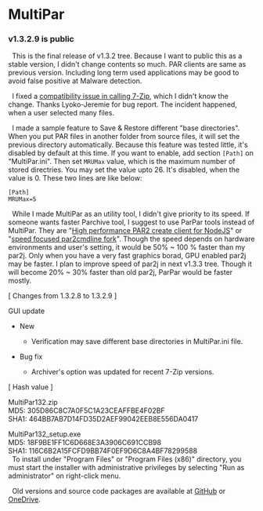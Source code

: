 # MultiPar

### v1.3.2.9 is public
&nbsp; This is the final release of v1.3.2 tree. 
Because I want to public this as a stable version, I didn't change contents so much. 
PAR clients are same as previous version. 
Including long term used applications may be good to avoid false positive at Malware detection.

&nbsp; I fixed a [compatibility issue in calling 7-Zip](https://github.com/Yutaka-Sawada/MultiPar/issues/92), 
which I didn't know the change. 
Thanks Lyoko-Jeremie for bug report. 
The incident happened, when a user selected many files.

&nbsp; I made a sample feature to Save & Restore different "base directories". 
When you put PAR files in another folder from source files, it will set the previous directory automatically. 
Because this feature was tested little, it's disabled by default at this time. 
If you want to enable, add section `[Path]` on "MultiPar.ini". 
Then set `MRUMax` value, which is the maximum number of stored directries. 
You may set the value upto 26. It's disabled, when the value is 0. 
These two lines are like below:
```
[Path]
MRUMax=5
```

&nbsp; While I made MultiPar as an utility tool, I didn't give priority to its speed. 
If someone wants faster Parchive tool, I suggest to use ParPar tools instead of MultiPar. 
They are "[High performance PAR2 create client for NodeJS](https://github.com/animetosho/ParPar)" or 
"[speed focused par2cmdline fork](https://github.com/animetosho/par2cmdline-turbo)". 
Though the speed depends on hardware environments and user's setting, it would be 50% ~ 100 % faster than my par2j. 
Only when you have a very fast graphics borad, GPU enabled par2j may be faster. 
I plan to improve speed of par2j in next v1.3.3 tree.
Though it will become 20% ~ 30% faster than old par2j, ParPar would be faster mostly.


[ Changes from 1.3.2.8 to 1.3.2.9 ]  

GUI update
- New
  - Verification may save different base directories in MultiPar.ini file.

- Bug fix
  - Archiver's option was updated for recent 7-Zip versions.


[ Hash value ]  

MultiPar132.zip  
MD5: 305D86C8C7A0F5C1A23CEAFFBE4F02BF  
SHA1: 464BB7AB7D14FD35D2AEF99042EEB8E556DA0417  

MultiPar132_setup.exe  
MD5: 18F9BE1FF1C6D668E3A3906C691CCB98  
SHA1: 116C6B2A15FCFD9BB74F0EF9D6C8A4BF78299588  
&nbsp; To install under "Program Files" or "Program Files (x86)" directory, 
you must start the installer with administrative privileges by selecting 
"Run as administrator" on right-click menu.

&nbsp; Old versions and source code packages are available at 
[GitHub](https://github.com/Yutaka-Sawada/MultiPar/releases) or 
[OneDrive](https://1drv.ms/u/s!AtGhNMUyvbWOaSo1n_R8awJ_hg0).
